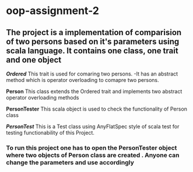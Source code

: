 # oop-assignment-2
## The project is a implementation of comparision of two persons based on it's parameters using scala language. It contains one class, one trait and one object

 ***Ordered***
This trait is used for comaring two persons. 
-It has an abstract method which is operator overloading to comapre two persons.

**Person**
This class extends the Ordered trait and implements two abstract operator overloading methods

**PersonTester**
This scala object is used to check the functionality of Person class

***PersonTest***
This is a Test class using AnyFlatSpec style of scala test for testing functionability of this Project.

### To run this project one has to open the PersonTester object where two objects of Person class are created . Anyone can change the parameters and use accordingly 
